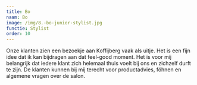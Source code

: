 ```yaml
---
title: Bo
naam: Bo
image: /img/8.-bo-junior-stylist.jpg
functie: Stylist
order: 10
---
```



Onze klanten zien een bezoekje aan Koffijberg vaak als uitje. Het is een fijn idee dat ik kan bijdragen aan dat feel-good moment. Het is voor mij belangrijk dat iedere klant zich helemaal thuis voelt bij ons en zichzelf durft te zijn. De klanten kunnen bij mij terecht voor productadvies, föhnen en algemene vragen over de salon.